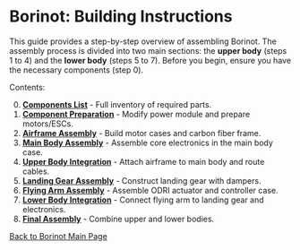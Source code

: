# Borinot: Building Instructions

This guide provides a step-by-step overview of assembling Borinot. The assembly process is divided into two main sections: the **upper body** (steps 1 to 4) and the **lower body** (steps 5 to 7). Before you begin, ensure you have the necessary components (step 0).

Contents:

0. [**Components List**](0_components_list.md) - Full inventory of required parts.
1. [**Component Preparation**](1_component_preparation.md) - Modify power module and prepare motors/ESCs.
2. [**Airframe Assembly**](2_airframe_assembly.md) - Build motor cases and carbon fiber frame.
3. [**Main Body Assembly**](3_main_body_assembly.md) - Assemble core electronics in the main body case.
4. [**Upper Body Integration**](4_upper_body_integration.md) - Attach airframe to main body and route cables.
5. [**Landing Gear Assembly**](5_landing_gear_assembly.md) - Construct landing gear with dampers.
6. [**Flying Arm Assembly**](6_flying_arm_assembly.md) - Assemble ODRI actuator and controller case.
7. [**Lower Body Integration**](7_lower_body_integration.md) - Connect flying arm to landing gear and electronics.
8. [**Final Assembly**](8_final_assembly.md) - Combine upper and lower bodies.

[Back to Borinot Main Page](../README.md)